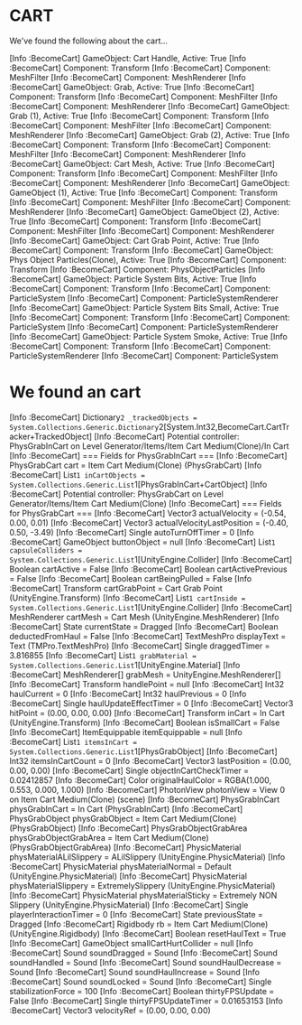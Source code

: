 # CART

We've found the following about the cart...

[Info   :BecomeCart]       GameObject: Cart Handle, Active: True
[Info   :BecomeCart]         Component: Transform
[Info   :BecomeCart]         Component: MeshFilter
[Info   :BecomeCart]         Component: MeshRenderer
[Info   :BecomeCart]         GameObject: Grab, Active: True
[Info   :BecomeCart]           Component: Transform
[Info   :BecomeCart]           Component: MeshFilter
[Info   :BecomeCart]           Component: MeshRenderer
[Info   :BecomeCart]         GameObject: Grab (1), Active: True
[Info   :BecomeCart]           Component: Transform
[Info   :BecomeCart]           Component: MeshFilter
[Info   :BecomeCart]           Component: MeshRenderer
[Info   :BecomeCart]         GameObject: Grab (2), Active: True
[Info   :BecomeCart]           Component: Transform
[Info   :BecomeCart]           Component: MeshFilter
[Info   :BecomeCart]           Component: MeshRenderer
[Info   :BecomeCart]       GameObject: Cart Mesh, Active: True
[Info   :BecomeCart]         Component: Transform
[Info   :BecomeCart]         Component: MeshFilter
[Info   :BecomeCart]         Component: MeshRenderer
[Info   :BecomeCart]         GameObject: GameObject (1), Active: True
[Info   :BecomeCart]           Component: Transform
[Info   :BecomeCart]           Component: MeshFilter
[Info   :BecomeCart]           Component: MeshRenderer
[Info   :BecomeCart]         GameObject: GameObject (2), Active: True
[Info   :BecomeCart]           Component: Transform
[Info   :BecomeCart]           Component: MeshFilter
[Info   :BecomeCart]           Component: MeshRenderer
[Info   :BecomeCart]       GameObject: Cart Grab Point, Active: True
[Info   :BecomeCart]         Component: Transform
[Info   :BecomeCart]       GameObject: Phys Object Particles(Clone), Active: True
[Info   :BecomeCart]         Component: Transform
[Info   :BecomeCart]         Component: PhysObjectParticles
[Info   :BecomeCart]         GameObject: Particle System Bits, Active: True
[Info   :BecomeCart]           Component: Transform
[Info   :BecomeCart]           Component: ParticleSystem
[Info   :BecomeCart]           Component: ParticleSystemRenderer
[Info   :BecomeCart]         GameObject: Particle System Bits Small, Active: True
[Info   :BecomeCart]           Component: Transform
[Info   :BecomeCart]           Component: ParticleSystem
[Info   :BecomeCart]           Component: ParticleSystemRenderer
[Info   :BecomeCart]         GameObject: Particle System Smoke, Active: True
[Info   :BecomeCart]           Component: Transform
[Info   :BecomeCart]           Component: ParticleSystemRenderer
[Info   :BecomeCart]           Component: ParticleSystem


# We found an cart

[Info   :BecomeCart]   Dictionary`2 _trackedObjects = System.Collections.Generic.Dictionary`2[System.Int32,BecomeCart.CartTracker+TrackedObject]
[Info   :BecomeCart] Potential controller: PhysGrabInCart on Level Generator/Items/Item Cart Medium(Clone)/In Cart
[Info   :BecomeCart] === Fields for PhysGrabInCart ===
[Info   :BecomeCart]   PhysGrabCart cart = Item Cart Medium(Clone) (PhysGrabCart)
[Info   :BecomeCart]   List`1 inCartObjects = System.Collections.Generic.List`1[PhysGrabInCart+CartObject]
[Info   :BecomeCart] Potential controller: PhysGrabCart on Level Generator/Items/Item Cart Medium(Clone)
[Info   :BecomeCart] === Fields for PhysGrabCart ===
[Info   :BecomeCart]   Vector3 actualVelocity = (-0.54, 0.00, 0.01)
[Info   :BecomeCart]   Vector3 actualVelocityLastPosition = (-0.40, 0.50, -3.49)
[Info   :BecomeCart]   Single autoTurnOffTimer = 0
[Info   :BecomeCart]   GameObject buttonObject = null
[Info   :BecomeCart]   List`1 capsuleColliders = System.Collections.Generic.List`1[UnityEngine.Collider]
[Info   :BecomeCart]   Boolean cartActive = False
[Info   :BecomeCart]   Boolean cartActivePrevious = False
[Info   :BecomeCart]   Boolean cartBeingPulled = False
[Info   :BecomeCart]   Transform cartGrabPoint = Cart Grab Point (UnityEngine.Transform)
[Info   :BecomeCart]   List`1 cartInside = System.Collections.Generic.List`1[UnityEngine.Collider]
[Info   :BecomeCart]   MeshRenderer cartMesh = Cart Mesh (UnityEngine.MeshRenderer)
[Info   :BecomeCart]   State currentState = Dragged
[Info   :BecomeCart]   Boolean deductedFromHaul = False
[Info   :BecomeCart]   TextMeshPro displayText = Text (TMPro.TextMeshPro)
[Info   :BecomeCart]   Single draggedTimer = 3.816855
[Info   :BecomeCart]   List`1 grabMaterial = System.Collections.Generic.List`1[UnityEngine.Material]
[Info   :BecomeCart]   MeshRenderer[] grabMesh = UnityEngine.MeshRenderer[]
[Info   :BecomeCart]   Transform handlePoint = null
[Info   :BecomeCart]   Int32 haulCurrent = 0
[Info   :BecomeCart]   Int32 haulPrevious = 0
[Info   :BecomeCart]   Single haulUpdateEffectTimer = 0
[Info   :BecomeCart]   Vector3 hitPoint = (0.00, 0.00, 0.00)
[Info   :BecomeCart]   Transform inCart = In Cart (UnityEngine.Transform)
[Info   :BecomeCart]   Boolean isSmallCart = False
[Info   :BecomeCart]   ItemEquippable itemEquippable = null
[Info   :BecomeCart]   List`1 itemsInCart = System.Collections.Generic.List`1[PhysGrabObject]
[Info   :BecomeCart]   Int32 itemsInCartCount = 0
[Info   :BecomeCart]   Vector3 lastPosition = (0.00, 0.00, 0.00)
[Info   :BecomeCart]   Single objectInCartCheckTimer = 0.02412857
[Info   :BecomeCart]   Color originalHaulColor = RGBA(1.000, 0.553, 0.000, 1.000)
[Info   :BecomeCart]   PhotonView photonView = View 0 on Item Cart Medium(Clone) (scene)
[Info   :BecomeCart]   PhysGrabInCart physGrabInCart = In Cart (PhysGrabInCart)
[Info   :BecomeCart]   PhysGrabObject physGrabObject = Item Cart Medium(Clone) (PhysGrabObject)
[Info   :BecomeCart]   PhysGrabObjectGrabArea physGrabObjectGrabArea = Item Cart Medium(Clone) (PhysGrabObjectGrabArea)
[Info   :BecomeCart]   PhysicMaterial physMaterialALilSlippery = ALilSlippery (UnityEngine.PhysicMaterial)
[Info   :BecomeCart]   PhysicMaterial physMaterialNormal = Default (UnityEngine.PhysicMaterial)
[Info   :BecomeCart]   PhysicMaterial physMaterialSlippery = ExtremelySlippery (UnityEngine.PhysicMaterial)
[Info   :BecomeCart]   PhysicMaterial physMaterialSticky = Extremely NON Slippery (UnityEngine.PhysicMaterial)
[Info   :BecomeCart]   Single playerInteractionTimer = 0
[Info   :BecomeCart]   State previousState = Dragged
[Info   :BecomeCart]   Rigidbody rb = Item Cart Medium(Clone) (UnityEngine.Rigidbody)
[Info   :BecomeCart]   Boolean resetHaulText = True
[Info   :BecomeCart]   GameObject smallCartHurtCollider = null
[Info   :BecomeCart]   Sound soundDragged = Sound
[Info   :BecomeCart]   Sound soundHandled = Sound
[Info   :BecomeCart]   Sound soundHaulDecrease = Sound
[Info   :BecomeCart]   Sound soundHaulIncrease = Sound
[Info   :BecomeCart]   Sound soundLocked = Sound
[Info   :BecomeCart]   Single stabilizationForce = 100
[Info   :BecomeCart]   Boolean thirtyFPSUpdate = False
[Info   :BecomeCart]   Single thirtyFPSUpdateTimer = 0.01653153
[Info   :BecomeCart]   Vector3 velocityRef = (0.00, 0.00, 0.00)